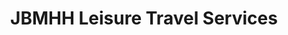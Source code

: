 ---
title: "JBMHH Leisure Travel Services"
url: /fort-myer/jbmhh-leisure-travel-services/
shop: Tickets
---